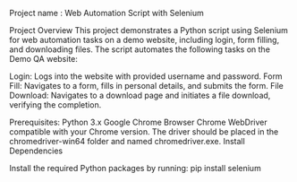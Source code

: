 Project name : Web Automation Script with Selenium

Project Overview
This project demonstrates a Python script using Selenium for web automation tasks on a demo website, including login, form filling, and downloading files.
The script automates the following tasks on the Demo QA website:

Login: Logs into the website with provided username and password.
Form Fill: Navigates to a form, fills in personal details, and submits the form.
File Download: Navigates to a download page and initiates a file download, verifying the completion.

Prerequisites:
Python 3.x
Google Chrome Browser
Chrome WebDriver compatible with your Chrome version. The driver should be placed in the chromedriver-win64 folder and named chromedriver.exe.
Install Dependencies

Install the required Python packages by running:
pip install selenium
